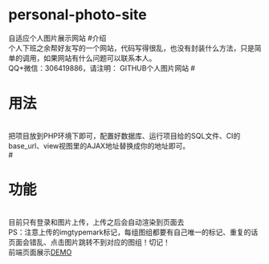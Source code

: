 # personal-photo-site
自适应个人图片展示网站
#介绍</br>
个人下班之余帮好友写的一个网站，代码写得很乱，也没有封装什么方法，只是简单的调用，如果网站有什么问题可以联系本人。</br>
QQ+微信：306419886，请注明： GITHUB个人图片网站
#<h1>用法</h1></br>
把项目放到PHP环境下即可，配置好数据库、运行项目给的SQL文件、CI的base_url、view视图里的AJAX地址替换成你的地址即可。</br>
#<h1>功能</h1></br>
目前只有登录和图片上传，上传之后会自动渲染到页面去</br>
PS：注意上传的imgtypemark标记，每组图组都要有自己唯一的标记、重复的话页面会错乱、点击图片跳转不到对应的图组！切记！</br>
前端页面展示<a href="http://www.xgssy.cn">DEMO</a>
